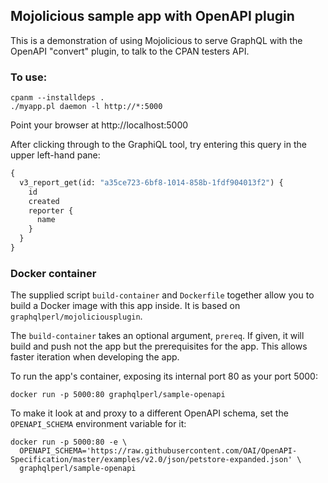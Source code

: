 ## Mojolicious sample app with OpenAPI plugin

This is a demonstration of using Mojolicious to serve GraphQL with the
OpenAPI "convert" plugin, to talk to the CPAN testers API.

### To use:

```shell
cpanm --installdeps .
./myapp.pl daemon -l http://*:5000
```

Point your browser at http://localhost:5000

After clicking through to the GraphiQL tool, try entering this query in
the upper left-hand pane:

```graphql
{
  v3_report_get(id: "a35ce723-6bf8-1014-858b-1fdf904013f2") {
    id
    created
    reporter {
      name
    }
  }
}
```

### Docker container

The supplied script `build-container` and `Dockerfile` together allow
you to build a Docker image with this app inside. It is based on
`graphqlperl/mojoliciousplugin`.

The `build-container` takes an optional argument, `prereq`. If given, it
will build and push not the app but the prerequisites for the app. This
allows faster iteration when developing the app.

To run the app's container, exposing its internal port 80 as your port 5000:

```shell
docker run -p 5000:80 graphqlperl/sample-openapi
```

To make it look at and proxy to a different OpenAPI schema, set the
`OPENAPI_SCHEMA` environment variable for it:

```shell
docker run -p 5000:80 -e \
  OPENAPI_SCHEMA='https://raw.githubusercontent.com/OAI/OpenAPI-Specification/master/examples/v2.0/json/petstore-expanded.json' \
  graphqlperl/sample-openapi
```
